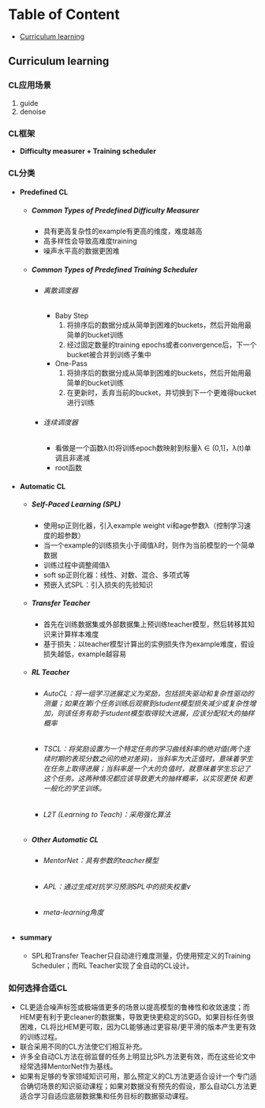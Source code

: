 # Table of Content
* [Curriculum learning](#curriculum-learning)



## Curriculum learning
### CL应用场景
  1. guide
  2. denoise
### CL框架
  * **Difficulty measurer + Training scheduler**
### CL分类
  * #### Predefined CL
      * ##### Common Types of Predefined Difficulty Measurer
          * 具有更高复杂性的example有更高的维度，难度越高
          * 高多样性会导致高难度training
          * 噪声水平高的数据更困难
      * ##### Common Types of Predefined Training Scheduler
          * ###### 离散调度器
              * Baby Step
                1. 将排序后的数据分成从简单到困难的buckets，然后开始用最简单的bucket训练
                2. 经过固定数量的training epochs或者convergence后，下一个bucket被合并到训练子集中
              * One-Pass
                1. 将排序后的数据分成从简单到困难的buckets，然后开始用最简单的bucket训练
                2. 在更新时，丢弃当前的bucket，并切换到下一个更难得bucket进行训练
          * ###### 连续调度器
              * 看做是一个函数λ(t)将训练epoch数映射到标量λ ∈ (0,1]，λ(t)单调且非递减
              * root函数
  * #### Automatic CL
      * ##### Self-Paced Learning (SPL)
          - 使用sp正则化器，引入example weight vi和age参数λ（控制学习速度的超参数）
          * 当一个example的训练损失小于阈值λ时，则作为当前模型的一个简单数据
          * 训练过程中调整阈值λ
          * soft sp正则化器：线性、对数、混合、多项式等
          * 预嵌入式SPL：引入损失的先验知识
      * ##### Transfer Teacher
          * 首先在训练数据集或外部数据集上预训练teacher模型，然后转移其知识来计算样本难度
          * 基于损失：以teacher模型计算出的实例损失作为example难度，假设损失越低，example越容易
      * ##### RL Teacher
          * ###### AutoCL：将一组学习进展定义为奖励，包括损失驱动和复杂性驱动的测量；如果在第i个任务训练后观察到student模型损失减少或复杂性增加，则该任务有助于student模型取得较大进展，应该分配较大的抽样概率
          * ###### TSCL：将奖励设置为一个特定任务的学习曲线斜率的绝对值(两个连续时期的表现分数之间的绝对差异)，当斜率为大正值时，意味着学生在任务上取得进展；当斜率是一个大的负值时，就意味着学生忘记了这个任务。这两种情况都应该导致更大的抽样概率，以实现更快                 和更一般化的学生训练。
          * ###### L2T (Learning to Teach)：采用强化算法
      * ##### Other Automatic CL
          * ###### MentorNet：具有参数的teacher模型
          * ###### APL：通过生成对抗学习预测SPL中的损失权重v
          * ###### meta-learning角度
  * #### summary
     * SPL和Transfer Teacher只自动进行难度测量，仍使用预定义的Training Scheduler；而RL Teacher实现了全自动的CL设计。
### 如何选择合适CL
  * CL更适合噪声标签或极端值更多的场景以提高模型的鲁棒性和收敛速度；而HEM更有利于更cleaner的数据集，导致更快更稳定的SGD。如果目标任务很困难，CL将比HEM更可取，因为CL能够通过更容易/更平滑的版本产生更有效的训练过程。
  * 联合采用不同的CL方法使它们相互补充。
  * 许多全自动CL方法在弱监督的任务上明显比SPL方法更有效，而在这些论文中经常选择MentorNet作为基线。
  * 如果有足够的专家领域知识可用，那么预定义的CL方法更适合设计一个专门适合确切场景的知识驱动课程；如果对数据没有预先的假设，那么自动CL方法更适合学习自适应底层数据集和任务目标的数据驱动课程。
     
